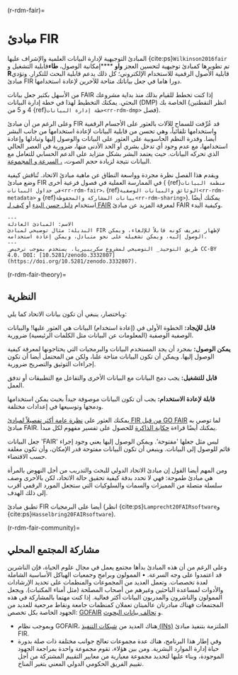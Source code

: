 (r-rdm-fair)=
# مبادئ FIR

المبادئ التوجيهية لإدارة البيانات العلمية والإشراف عليها {cite:ps}`Wilkinson2016fair` تم تطويرها كمبادئ توجيهية لتحسين العجز **واو** ****إمكانية الوصول، **طاء**قابلية التشغيل و **R**قابلية الأصول الرقمية للاستخدام الإلكتروني؛ كل ذلك يدعم قابلية البحث للتكرار. وتؤدي مبادئ FIR دورا هاما في جعل بياناتك متاحة للآخرين لإعادة استخدامها.

من الأسهل بكثير جعل بيانات FAIR إذا كنت تخطط للقيام بذلك منذ بداية مشروعك البحثي. يمكنك التخطيط لهذا في خطة إدارة البيانات (DMP) الخاصة بك (انظر النقطتين 4 و 5 من {ref}`خطة إدارة البيانات<rr-rdm-dmp>` فصل).

وعلى الرغم من أن مبادئ FIR قد عُرِّفت للسماح للآلات بالعثور على الأجسام الرقمية واستخدامها تلقائياً، وهي تحسن من قابلية البيانات لإعادة استخدامها من جانب البشر أيضا. وقدرة النظم الحاسوبية على العثور على البيانات والوصول إليها وتبادلها وإعادة استخدامها، مع عدم وجود أي تدخل بشري أو الحد الأدنى منها، ضرورية في العصر الحالي الذي تحركه البيانات. حيث يعتمد البشر بشكل متزايد على الدعم الحسابي للتعامل مع البيانات نتيجة لزيادة حجم الصوت، [، السرعة و المجموعة](https://www.zdnet.com/article/volume-velocity-and-variety-understanding-the-three-vs-of-big-data/).

ويقدم هذا الفصل نظرة مجردة وواسعة النطاق عن ماهية مبادئ الاتحاد. تُناقش كيفية وضع مبادئ FIR في الممارسة العملية في فصول فرعية أخرى ( {ref}`منظمة البيانات في جداول البيانات<rr-rdm-fair>`، {ref}`الوثائق والبيانات الوصفية<rr-rdm-metadata>` و {ref}`بيانات المشاركة والمحفوظة<rr-rdm-sharing>`). يمكنك أيضًا استخدام [دليل حسن البدء](https://f1000researchdata.s3.amazonaws.com/resources/FAIR_Open_GettingStarted.pdf) أو [كيف لـ FAIR](https://howtofair.dk/) لمعرفة المزيد عن مبادئ FAIR وكيفية البدء.

```{figure} ../../figures/fair-principles.jpg
---
الاسم: المبادئ العادلة
البديلة: مثال توضيحي لمبادئ FIR لإظهار تعريف كونه قابلاً للإلغاء، ويمكن الوصول إليه، ويمكن تشغيله على نحو متبادل، ويمكن إعادة استخدامه.
---
_طريق التوحيد_ التوضيحي لمشروع سكريبيريا. يستخدم بموجب ترخيص CC-BY 4.0. DOI: [10.5281/zenodo.3332807] (https://doi.org/10.5281/zenodo.3332807).
```

(r-rdm-fair-theory)=
## النظرية

وباختصار، ينبغي أن تكون بيانات الاتحاد كما يلي:

**قابل للإيجاد:** الخطوة الأولى في (إعادة استخدام) البيانات هي العثور عليها! والبيانات الوصفية الوصفية (المعلومات عن البيانات مثل الكلمات الرئيسية) ضرورية.

**يمكن الوصول:** بمجرد أن يجد المستخدم البيانات والبرمجيات التي يحتاجونها لمعرفة كيفية الوصول إليها. ويمكن أن تكون البيانات متاحة علنا، ولكن من المحتمل أيضا أن تكون إجراءات التوثيق والتصريح ضرورية.

**قابل للتشغيل:** يجب دمج البيانات مع البيانات الأخرى والتفاعل مع التطبيقات أو تدفق العمل.

**قابلة لإعادة الاستخدام:** يجب أن تكون البيانات موصوفة جيداً بحيث يمكن استخدامها ودمجها وتوسيعها في إعدادات مختلفة.

يمكنك العثور على [نظرة عامة أكثر تفصيلاً لمبادئ FIR من قبل GO FAIR](https://www.go-fair.org/fair-principles) لما توصي به مبادئ FAIR. يمكنك أيضًا قراءة [حكاية الذاكرة](https://doi.org/10.5281/zenodo.2248200) للحصول على تفسير مفهوم لكل مبدأ.

جعل البيانات 'FAIR' ليس مثل جعلها 'مفتوحة'. ويمكن الوصول إليها يعني وجود إجراء قائم للوصول إلى البيانات. وينبغي أن تكون البيانات مفتوحة قدر الإمكان، وأن تكون مغلقة حسب الاقتضاء.

ومن المهم أيضا القول إن مبادئ الاتحاد الدولي للبحث والتدريب من أجل النهوض بالمرأة هي مبادئ طموحة: فهي لا تحدد بدقة كيفية تحقيق حالة الاتحاد، لكن بالأحرى وصف سلسلة متصلة من المميزات والسمات والسلوكيات التي ستجعل المورد الرقمي أقرب إلى ذلك الهدف.

تطبق مبادئ FIR أيضا على البرمجيات (انظر {cite:ps}`Lamprecht20FAIRsoftware`و {cite:ps}`Hasselbring20FAIRsoftware`).


(r-rdm-fair-community)=
## مشاركة المجتمع المحلي

وعلى الرغم من أن هذه المبادئ بدأها مجتمع يعمل في مجال علوم الحياة، فإن الناشرين قد اعتمدوا على وجه السرعة. • الممولون وبرامج وجمعيات الهياكل الأساسية الشاملة لعدة تخصصات. وتعمل العديد من المجموعات والمنظمات على تحديد الإرشادات والأدوات لمساعدة الباحثين وغيرهم من أصحاب المصلحة (مثل أمناء المكتبات). ويجعل الممولون والناشرون والمدربون البيانات أكثر فعالية. إذا كنت مهتما بالمشاركة في هذه المجتمعات فهناك مبادرتان عالميتان تعملان كمنظمات جامعة ونقاط مرجعية للعديد من الجهود الخاصة بكل تخصص: [GOFAIR](https://www.go-fair.org) و [تحالف بيانات البحوث](https://www.rd-alliance.org).
* وبموجب نظام GOFAIR، هناك العديد من [شبكات التنفيذ (INs)](https://www.go-fair.org/implementation-networks) الملتزمة بتنفيذ مبادئ FIR.
* وفي إطار هذا البرنامج، هناك عدة مجموعات تعالج جوانب مختلفة ذات صلة بدورة حياة إدارة الموارد البشرية. ومن بين هؤلاء، تقوم مجموعة واحدة [](https://www.rd-alliance.org/groups/fair-data-maturity-model-wg) بمراجعة الجهود الموجودة، وبناء عليها لتحديد مجموعة معيارية من معايير التقييم المشتركة من أجل تقييم الفريق الحكومي الدولي المعني بتغير المناخ.
